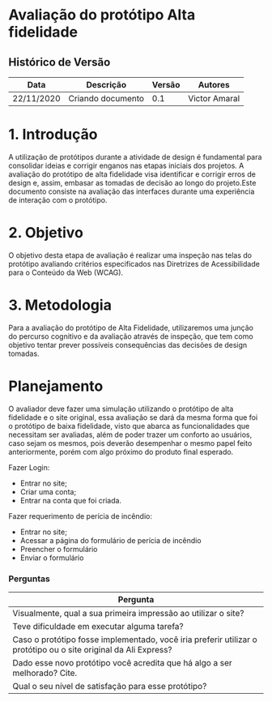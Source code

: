 # Avaliação do protótipo Alta fidelidade

## Histórico de Versão 

| Data | Descrição | Versão | Autores |
| -------- | -------- | -------- | -------- |
| 22/11/2020 | Criando documento | 0.1 | Victor Amaral |

# 1. Introdução

A utilização de protótipos durante a atividade de design é fundamental para consolidar ideias e corrigir enganos nas etapas iniciais dos projetos. A avaliação do protótipo de alta fidelidade visa identificar e corrigir erros de design e, assim, embasar as tomadas de decisão ao longo do projeto.Este documento consiste na avaliação das interfaces durante uma experiência de interação com o protótipo.

# 2. Objetivo

O objetivo desta etapa de avaliação é realizar uma inspeção nas telas do protótipo avaliando critérios especificados nas Diretrizes de Acessibilidade para o Conteúdo da Web (WCAG).

# 3. Metodologia

Para a avaliação do protótipo de Alta Fidelidade, utilizaremos uma junção do percurso cognitivo e da avaliação através de inspeção, que tem como objetivo tentar prever possíveis consequências das decisões de design tomadas.

# Planejamento

O avaliador deve fazer uma simulação utilizando o protótipo de alta fidelidade e o site original, essa avaliação se dará da mesma forma que foi o protótipo de baixa fidelidade, visto que abarca as funcionalidades que necessitam ser avaliadas, além de poder trazer um conforto ao usuários, caso sejam os mesmos, pois deverão desempenhar o mesmo papel feito anteriormente, porém com algo próximo do produto final esperado.

Fazer Login:

- Entrar no site;
- Criar uma conta;
- Entrar na conta que foi criada.

Fazer requerimento de perícia de incêndio:

- Entrar no site;
- Acessar a página do formulário de perícia de incêndio
- Preencher o formulário
- Enviar o formulário

### Perguntas

| Pergunta |
| - |
|Visualmente, qual a sua primeira impressão ao utilizar o site?|
|Teve dificuldade em executar alguma tarefa?
Caso o protótipo fosse implementado, você iria preferir utilizar o protótipo ou o site original da Ali Express?|
|Dado esse novo protótipo você acredita que há algo a ser melhorado? Cite.|
|Qual o seu nível de satisfação para esse protótipo? |
